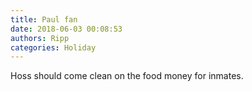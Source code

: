 ```yaml
---
title: Paul fan
date: 2018-06-03 00:08:53
authors: Ripp
categories: Holiday
---
```


 Hoss should come clean on the food money for inmates.